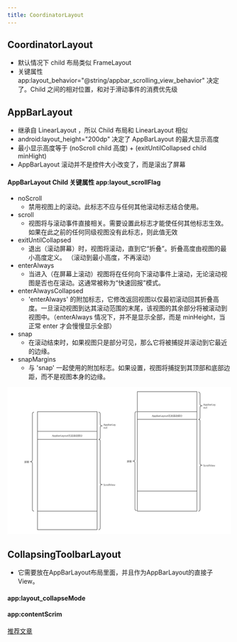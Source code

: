 ```yaml
---
title: CoordinatorLayout
---
```


## CoordinatorLayout
* 默认情况下 child 布局类似 FrameLayout
* 关键属性  app:layout_behavior="@string/appbar_scrolling_view_behavior" 决定了。Child 之间的相对位置，和对于滑动事件的消费优先级

## AppBarLayout
* 继承自 LinearLayout ，所以 Child 布局和 LinearLayout 相似
* android:layout_height="200dp" 决定了 AppBarLayout 的最大显示高度
* 最小显示高度等于 (noScroll child 高度) + (exitUntilCollapsed child minHight)  
* AppBarLayout 滚动并不是控件大小改变了，而是滚出了屏幕

#### AppBarLayout Child 关键属性 app:layout_scrollFlag
* noScroll
  * 禁用视图上的滚动。此标志不应与任何其他滚动标志结合使用。
* scroll
  * 视图将与滚动事件直接相关。需要设置此标志才能使任何其他标志生效。如果在此之前的任何同级视图没有此标志，则此值无效
* exitUntilCollapsed
  * 退出（滚动屏幕）时，视图将滚动，直到它“折叠”。折叠高度由视图的最小高度定义。 （滚动到最小高度，不再滚动）
* enterAlways
  * 当进入（在屏幕上滚动）视图将在任何向下滚动事件上滚动，无论滚动视图是否也在滚动。这通常被称为“快速回报”模式。
* enterAlwaysCollapsed
  * 'enterAlways' 的附加标志，它修改返回视图以仅最初滚动回其折叠高度。一旦滚动视图到达其滚动范围的末尾，该视图的其余部分将被滚动到视图中。（enterAlways 情况下，并不是显示全部，而是 minHeight，当正常 enter 才会慢慢显示全部）
* snap
  * 在滚动结束时，如果视图只是部分可见，那么它将被捕捉并滚动到它最近的边缘。
* snapMargins
  * 与 'snap' 一起使用的附加标志。如果设置，视图将捕捉到其顶部和底部边距，而不是视图本身的边缘。


![AppbarLayout](https://raw.githubusercontent.com/ooftf/Material/master/img/blog/AppbarLayout.png)

## CollapsingToolbarLayout
* 它需要放在AppBarLayout布局里面，并且作为AppBarLayout的直接子View。
#### app:layout_collapseMode
#### app:contentScrim




[推荐文章](https://www.jianshu.com/p/bbc703a0015e)